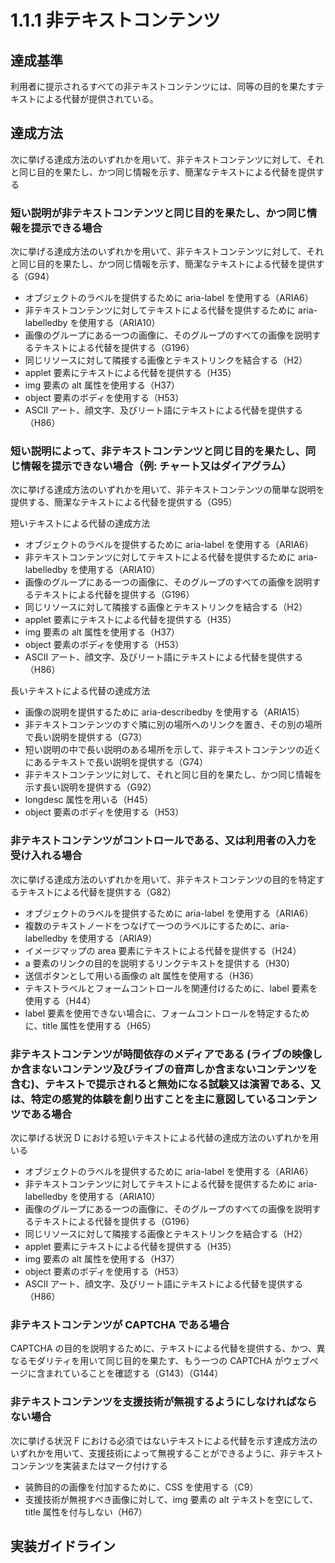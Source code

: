 # 1.1.1 非テキストコンテンツ

## 達成基準
利用者に提示されるすべての非テキストコンテンツには、同等の目的を果たすテキストによる代替が提供されている。

## 達成方法
次に挙げる達成方法のいずれかを用いて、非テキストコンテンツに対して、それと同じ目的を果たし、かつ同じ情報を示す、簡潔なテキストによる代替を提供する

### 短い説明が非テキストコンテンツと同じ目的を果たし、かつ同じ情報を提示できる場合<br>
次に挙げる達成方法のいずれかを用いて、非テキストコンテンツに対して、それと同じ目的を果たし、かつ同じ情報を示す、簡潔なテキストによる代替を提供する（G94）
- オブジェクトのラベルを提供するために aria-label を使用する（ARIA6）
- 非テキストコンテンツに対してテキストによる代替を提供するために aria-labelledby を使用する（ARIA10）
- 画像のグループにある一つの画像に、そのグループのすべての画像を説明するテキストによる代替を提供する（G196）
- 同じリソースに対して隣接する画像とテキストリンクを結合する（H2）
- applet 要素にテキストによる代替を提供する（H35）
- img 要素の alt 属性を使用する（H37）
- object 要素のボディを使用する（H53）
- ASCII アート、顔文字、及びリート語にテキストによる代替を提供する（H86）


### 短い説明によって、非テキストコンテンツと同じ目的を果たし、同じ情報を提示できない場合（例: チャート又はダイアグラム）
次に挙げる達成方法のいずれかを用いて、非テキストコンテンツの簡単な説明を提供する、簡潔なテキストによる代替を提供する（G95）

短いテキストによる代替の達成方法
- オブジェクトのラベルを提供するために aria-label を使用する（ARIA6）
- 非テキストコンテンツに対してテキストによる代替を提供するために aria-labelledby を使用する（ARIA10）
- 画像のグループにある一つの画像に、そのグループのすべての画像を説明するテキストによる代替を提供する（G196）
- 同じリソースに対して隣接する画像とテキストリンクを結合する（H2）
- applet 要素にテキストによる代替を提供する（H35）
- img 要素の alt 属性を使用する（H37）
- object 要素のボディを使用する（H53）
- ASCII アート、顔文字、及びリート語にテキストによる代替を提供する（H86）

長いテキストによる代替の達成方法
- 画像の説明を提供するために aria-describedby を使用する（ARIA15）
- 非テキストコンテンツのすぐ隣に別の場所へのリンクを置き、その別の場所で長い説明を提供する（G73）
- 短い説明の中で長い説明のある場所を示して、非テキストコンテンツの近くにあるテキストで長い説明を提供する（G74）
- 非テキストコンテンツに対して、それと同じ目的を果たし、かつ同じ情報を示す長い説明を提供する（G92）
- longdesc 属性を用いる（H45）
- object 要素のボディを使用する（H53）

### 非テキストコンテンツがコントロールである、又は利用者の入力を受け入れる場合<br>
次に挙げる達成方法のいずれかを用いて、非テキストコンテンツの目的を特定するテキストによる代替を提供する（G82）
- オブジェクトのラベルを提供するために aria-label を使用する（ARIA6）
- 複数のテキストノードをつなげて一つのラベルにするために、aria-labelledby を使用する（ARIA9）
- イメージマップの area 要素にテキストによる代替を提供する（H24）
- a 要素のリンクの目的を説明するリンクテキストを提供する（H30）
- 送信ボタンとして用いる画像の alt 属性を使用する（H36）
- テキストラベルとフォームコントロールを関連付けるために、label 要素を使用する（H44）
- label 要素を使用できない場合に、フォームコントロールを特定するために、title 属性を使用する（H65）

### 非テキストコンテンツが時間依存のメディアである (ライブの映像しか含まないコンテンツ及びライブの音声しか含まないコンテンツを含む)、テキストで提示されると無効になる試験又は演習である、又は、特定の感覚的体験を創り出すことを主に意図しているコンテンツである場合<br>
次に挙げる状況 D における短いテキストによる代替の達成方法のいずれかを用いる
- オブジェクトのラベルを提供するために aria-label を使用する（ARIA6）
- 非テキストコンテンツに対してテキストによる代替を提供するために aria-labelledby を使用する（ARIA10）
- 画像のグループにある一つの画像に、そのグループのすべての画像を説明するテキストによる代替を提供する（G196）
- 同じリソースに対して隣接する画像とテキストリンクを結合する（H2）
- applet 要素にテキストによる代替を提供する（H35）
- img 要素の alt 属性を使用する（H37）
- object 要素のボディを使用する（H53）
- ASCII アート、顔文字、及びリート語にテキストによる代替を提供する（H86）
### 非テキストコンテンツが CAPTCHA である場合
CAPTCHA の目的を説明するために、テキストによる代替を提供する、かつ、異なるモダリティを用いて同じ目的を果たす、もう一つの CAPTCHA がウェブページに含まれていることを確認する（G143）（G144）

### 非テキストコンテンツを支援技術が無視するようにしなければならない場合
次に挙げる状況 F における必須ではないテキストによる代替を示す達成方法のいずれかを用いて、支援技術によって無視することができるように、非テキストコンテンツを実装またはマーク付けする
- 装飾目的の画像を付加するために、CSS を使用する（C9）
- 支援技術が無視すべき画像に対して、img 要素の alt テキストを空にして、title 属性を付与しない（H67）

## 実装ガイドライン
